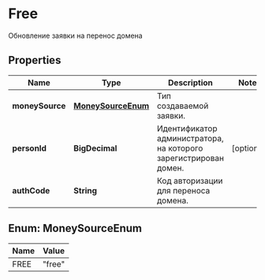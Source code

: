 

# Free

Обновление заявки на перенос домена

## Properties

| Name | Type | Description | Notes |
|------------ | ------------- | ------------- | -------------|
|**moneySource** | [**MoneySourceEnum**](#MoneySourceEnum) | Тип создаваемой заявки. |  |
|**personId** | **BigDecimal** | Идентификатор администратора, на которого зарегистрирован домен. |  [optional] |
|**authCode** | **String** | Код авторизации для переноса домена. |  |



## Enum: MoneySourceEnum

| Name | Value |
|---- | -----|
| FREE | &quot;free&quot; |



